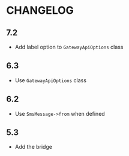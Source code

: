 CHANGELOG
=========

7.2
---

 * Add label option to `GatewayApiOptions` class

6.3
---

 * Use `GatewayApiOptions` class

6.2
---

 * Use `SmsMessage->from` when defined

5.3
---

 * Add the bridge
